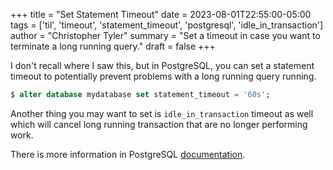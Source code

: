+++
title = "Set Statement Timeout"
date = 2023-08-01T22:55:00-05:00
tags = ['til', 'timeout', 'statement_timeout', 'postgresql', 'idle_in_transaction']
author = "Christopher Tyler"
summary = "Set a timeout in case you want to terminate a long running query."
draft = false
+++

I don't recall where I saw this, but in PostgreSQL, you can set a statement
timeout to potentially prevent problems with a long running query running.

```sql
$ alter database mydatabase set statement_timeout = '60s';
```

Another thing you may want to set is `idle_in_transaction` timeout as well
which will cancel long running transaction that are no longer performing work.

There is more information in PostgreSQL
[documentation](https://www.postgresql.org/docs/current/config-setting.html).

